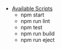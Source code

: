 - [Available Scripts](#available-scripts)
  - npm start
  - npm run lint
  - npm test
  - npm run build
  - npm run eject
